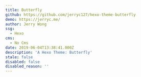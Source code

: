 ```yaml
---
title: Butterfly
github: https://github.com/jerryc127/hexo-theme-butterfly
demo: https://jerryc.me/
author: Jerry Wong
ssg:
  - Hexo
cms:
  - No Cms
date: 2019-06-04T13:38:41.000Z
description: 'A Hexo Theme: Butterfly'
stale: false
disabled: false
disabled_reason: ''
---
```

